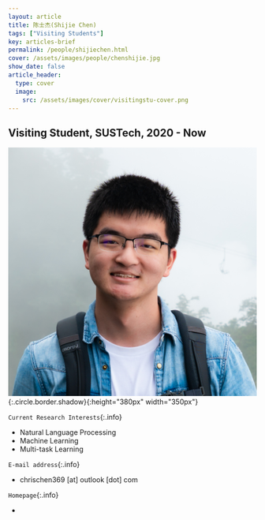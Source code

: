 ```yaml
---
layout: article
title: 陈士杰(Shijie Chen)
tags: ["Visiting Students"]
key: articles-brief
permalink: /people/shijiechen.html
cover: /assets/images/people/chenshijie.jpg
show_date: false
article_header:
  type: cover
  image:
    src: /assets/images/cover/visitingstu-cover.png
---
```



<div class="article__content" markdown="1">

## Visiting Student, SUSTech, 2020 - Now

<!--more-->
![Image](/assets/images/people/chenshijie.jpg){:.circle.border.shadow}{:height="380px" width="350px"}

`Current Research Interests`{:.info}

- Natural Language Processing
- Machine Learning
- Multi-task Learning

`E-mail address`{:.info}

- chrischen369 [at] outlook [dot] com

`Homepage`{:.info}

<div class="author-links">
  <ul class="menu menu--nowrap menu--inline">
	  <li title="homepage">
	  <a class="button button--circle mail-button" itemprop="sameAs" href="https://median-lab.github.io/" target="_blank">
	    <i class="fa fa-home"></i>
	  </a>
  	  </li>
  </ul>
</div>
</div>
